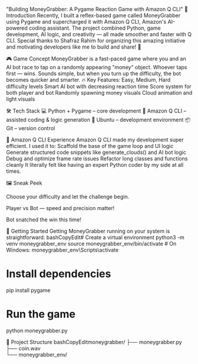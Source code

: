 "Building MoneyGrabber: A Pygame Reaction Game with Amazon Q CLI"
🚀 Introduction
Recently, I built a reflex-based game called MoneyGrabber using Pygame and supercharged it with Amazon Q CLI, Amazon's AI-powered coding assistant. The project combined Python, game development, AI logic, and creativity — all made smoother and faster with Q CLI.
Special thanks to Shafraz Rahim for organizing this amazing initiative and motivating developers like me to build and share! 🙌

🎮 Game Concept
MoneyGrabber is a fast-paced game where you and an AI bot race to tap on a randomly appearing "money" object. Whoever taps first — wins. Sounds simple, but when you turn up the difficulty, the bot becomes quicker and smarter.
🔥 Key Features:
Easy, Medium, Hard difficulty levels
Smart AI bot with decreasing reaction time
Score system for both player and bot
Randomly spawning money visuals
Cloud animation and light visuals

🛠 Tech Stack
💻 Python + Pygame – core development
🤖 Amazon Q CLI – assisted coding & logic generation
🐧 Ubuntu – development environment
📦 Git – version control

🤖 Amazon Q CLI Experience
Amazon Q CLI made my development super efficient. I used it to:
Scaffold the base of the game loop and UI logic
Generate structured code snippets like generate_clouds() and AI bot logic
Debug and optimize frame rate issues
Refactor long classes and functions cleanly
It literally felt like having an expert Python coder by my side at all times.

🖼 Sneak Peek

Choose your difficulty and let the challenge begin.


Player vs Bot — speed and precision matter!


Bot snatched the win this time!


🚀 Getting Started
Getting MoneyGrabber running on your system is straightforward:
bashCopyEdit# Create a virtual environment
python3 -m venv moneygrabber_env
source moneygrabber_env/bin/activate  # On Windows: moneygrabber_env\Scripts\activate

# Install dependencies
pip install pygame

# Run the game
python moneygrabber.py


🧱 Project Structure
bashCopyEditmoneygrabber/
├── moneygrabber.py
├── coin.wav             
└── moneygrabber_env/    

